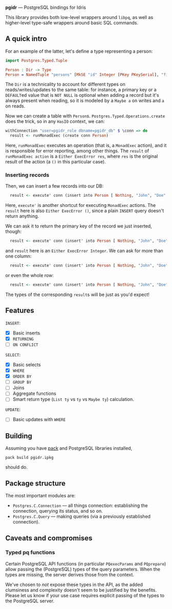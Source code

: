 **pgidr** — PostgreSQL bindings for Idris

This library provides both low-level wrappers around `libpq`,
as well as higher-level type-safe wrappers around basic SQL commands.

## A quick intro

For an example of the latter, let's define a type representing a person:
```idris
import Postgres.Typed.Tuple

Person : Dir -> Type
Person = NamedTuple "persons" [MkSE "id" Integer [PKey PKeySerial], "first_name" @: String, "last_name" @: String, "age" @: Integer]
```
The `Dir` is a technicality to account for different types on reads/writes/updates to the same table:
for instance, a primary key or a `DEFAULT`ed value that is `NOT NULL`
is optional when adding a record but it's always present when reading,
so it is modeled by a `Maybe a` on writes and `a` on reads.

Now we can create a table with `Person`s.
`Postgres.Typed.Operations.create` does the trick, so in any `HasIO` context, we can:
```idris
withConnection "user=pgidr_role dbname=pgidr_db" $ \conn => do
  result <- runMonadExec (create conn Person)
```
Here, `runMonadExec` executes an operation (that is, a `MonadExec` action),
and it is responsible for error reporting, among other things.
The `result` of `runMonadExec action` is a `Either ExecError res`,
where `res` is the original result of the action (a `()` in this particular case).

### Inserting records

Then, we can insert a few records into our DB:
```idris
  result <- execute' conn (insert into Person [ Nothing, "John", "Doe", 42 ])
```
Here, `execute'` is another shortcut for executing `MonadExec` actions.
The `result` here is also `Either ExecError ()`,
since a plain `INSERT` query doesn't return anything.

We can ask it to return the primary key of the record we just inserted, though:
```idris
  result <- execute' conn (insert' into Person [ Nothing, "John", "Doe", 42 ] { returning := column "id" })
```
and `result` here is an `Either ExecError Integer`.
We can ask for more than one column:
```idris
  result <- execute' conn (insert' into Person [ Nothing, "John", "Doe", 42 ] { returning := columns ["id", "first_name"] })
```
or even the whole row:
```idris
  result <- execute' conn (insert' into Person [ Nothing, "John", "Doe", 22 ] { returning := all })
```
The types of the corresponding `result`s will be just as you'd expect!

## Features

`INSERT`:

* [x] Basic inserts
* [x] `RETURNING`
* [ ] `ON CONFLICT`

`SELECT`:

* [x] Basic selects
* [x] `WHERE`
* [x] `ORDER BY`
* [ ] `GROUP BY`
* [ ] Joins
* [ ] Aggregate functions
* [ ] Smart return type (`List ty` vs `ty` vs `Maybe ty`) calculation.

`UPDATE`:

* [ ] Basic updates with `WHERE`

## Building

Assuming you have [pack](https://github.com/stefan-hoeck/idris2-pack) and PostgreSQL libraries installed,
```shell
pack build pgidr.ipkg
```
should do.

## Package structure

The most important modules are:

* `Postgres.C.Connection` — all things connection: establishing the connection, querying its status, and so on.
* `Postgres.C.Query` — making queries (via a previously established connection).

## Caveats and compromises

### Typed pq functions

Certain PostgreSQL API functions (in particular `PQexecParams` and `PQprepare`)
allow passing the (PostgreSQL) types of the query parameters.
When the types are missing, the server derives those from the context.

We've chosen to _not_ expose these types in the API,
as the added clumsiness and complexity doesn't seem to be justified by the benefits.
Please let us know if your use case requires
explicit passing of the types to the PostgreSQL server.

